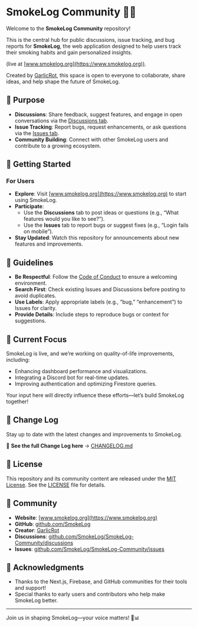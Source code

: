 # SmokeLog Community 💨📢

Welcome to the **SmokeLog Community** repository!

This is the central hub for public discussions, issue tracking, and bug reports for **SmokeLog**, the web application designed to help users track their smoking habits and gain personalized insights.

(live at [www.smokelog.org](https://www.smokelog.org)).

Created by [GarlicRot](https://github.com/GarlicRot), this space is open to everyone to collaborate, share ideas, and help shape the future of SmokeLog.

## 🌟 Purpose
- **Discussions**: Share feedback, suggest features, and engage in open conversations via the [Discussions tab](https://github.com/SmokeLog/SmokeLog-Community/discussions).
- **Issue Tracking**: Report bugs, request enhancements, or ask questions via the [Issues tab](https://github.com/SmokeLog/SmokeLog-Community/issues).
- **Community Building**: Connect with other SmokeLog users and contribute to a growing ecosystem.

## 🚀 Getting Started
### For Users
- **Explore**: Visit [www.smokelog.org](https://www.smokelog.org) to start using SmokeLog.
- **Participate**: 
  - Use the **Discussions** tab to post ideas or questions (e.g., “What features would you like to see?”).
  - Use the **Issues** tab to report bugs or suggest fixes (e.g., “Login fails on mobile”).
- **Stay Updated**: Watch this repository for announcements about new features and improvements.

## 📝 Guidelines
- **Be Respectful**: Follow the [Code of Conduct](CODE_OF_CONDUCT.md) to ensure a welcoming environment.
- **Search First**: Check existing Issues and Discussions before posting to avoid duplicates.
- **Use Labels**: Apply appropriate labels (e.g., “bug,” “enhancement”) to Issues for clarity.
- **Provide Details**: Include steps to reproduce bugs or context for suggestions.

## 🚧 Current Focus
SmokeLog is live, and we’re working on quality-of-life improvements, including:
- Enhancing dashboard performance and visualizations.
- Integrating a Discord bot for real-time updates.
- Improving authentication and optimizing Firestore queries.

Your input here will directly influence these efforts—let’s build SmokeLog together!

## 📜 Change Log
Stay up to date with the latest changes and improvements to SmokeLog.

📌 **See the full Change Log here** → [CHANGELOG.md](CHANGELOG.md)

## 📜 License
This repository and its community content are released under the [MIT License](LICENSE). See the [LICENSE](LICENSE) file for details.

## 🤝 Community
- **Website**: [www.smokelog.org](https://www.smokelog.org)
- **GitHub**: [github.com/SmokeLog](https://github.com/SmokeLog)
- **Creator**: [GarlicRot](https://github.com/GarlicRot)
- **Discussions**: [github.com/SmokeLog/SmokeLog-Community/discussions](https://github.com/SmokeLog/SmokeLog-Community/discussions)
- **Issues**: [github.com/SmokeLog/SmokeLog-Community/issues](https://github.com/SmokeLog/SmokeLog-Community/issues)

## 🙏 Acknowledgments
- Thanks to the Next.js, Firebase, and GitHub communities for their tools and support!
- Special thanks to early users and contributors who help make SmokeLog better.

---

Join us in shaping SmokeLog—your voice matters! 💨📊
